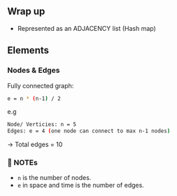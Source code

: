 ## Wrap up

- Represented as an ADJACENCY list (Hash map)

## Elements

### Nodes & Edges

Fully connected graph:

```bash
e = n * (n-1) / 2
```

e.g

```bash
Node/ Verticies: n = 5
Edges: e = 4 (one node can connect to max n-1 nodes)
```

→ Total edges = 10

### 📍 NOTEs

- `n` is the number of nodes.
- `e` in space and time is the number of edges.
